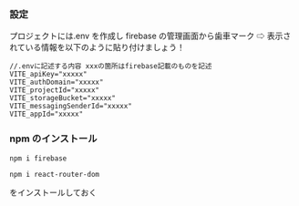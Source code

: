 ### 設定

プロジェクトには.env を作成し
firebase の管理画面から歯車マーク ⇨ 表示されている情報を以下のように貼り付けましょう！

```
//.envに記述する内容 xxxの箇所はfirebase記載のものを記述
VITE_apiKey="xxxxx"
VITE_authDomain="xxxxx"
VITE_projectId="xxxxx"
VITE_storageBucket="xxxxx"
VITE_messagingSenderId="xxxxx"
VITE_appId="xxxxx"
```

### npm のインストール

`npm i firebase`

`npm i react-router-dom`

をインストールしておく
